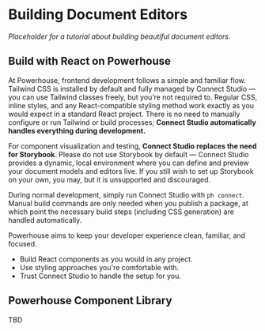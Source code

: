 # Building Document Editors

*Placeholder for a tutorial about building beautiful document editors.*

## Build with React on Powerhouse

At Powerhouse, frontend development follows a simple and familiar flow. Tailwind CSS is installed by default and fully managed by Connect Studio — you can use Tailwind classes freely, but you’re not required to. Regular CSS, inline styles, and any React-compatible styling method work exactly as you would expect in a standard React project. There is no need to manually configure or run Tailwind or build processes; **Connect Studio automatically handles everything during development.**

For component visualization and testing, **Connect Studio replaces the need for Storybook**. Please do not use Storybook by default — Connect Studio provides a dynamic, local environment where you can define and preview your document models and editors live. If you still wish to set up Storybook on your own, you may, but it is unsupported and discouraged.

During normal development, simply run Connect Studio with `ph connect`. Manual build commands are only needed when you publish a package, at which point the necessary build steps (including CSS generation) are handled automatically.

Powerhouse aims to keep your developer experience clean, familiar, and focused.
- Build React components as you would in any project.
- Use styling approaches you're comfortable with.
- Trust Connect Studio to handle the setup for you.

## Powerhouse Component Library

TBD